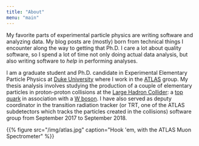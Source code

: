 ```yaml
---
title: "About"
menu: "main"
---
```


My favorite parts of experimental particle physics are writing
software and analyzing data. My blog posts are (mostly) born from
technical things I encounter along the way to getting that Ph.D. I
care a lot about quality software, so I spend a lot of time not only
doing actual data analysis, but also writing software to _help_ in
performing analyses.

I am a graduate student and Ph.D. candidate in Experimental Elementary
Particle Physics at [Duke University](https://www.duke.edu/) where I
work in the [ATLAS](http://atlas.cern/) group. My thesis analysis
involves studying the production of a couple of elementary particles
in proton-proton collisions at the [Large Hadron
Collider](https://en.wikipedia.org/wiki/Large_Hadron_Collider): a [top
quark](https://en.wikipedia.org/wiki/Top_quark) in association with a
[W boson](https://en.wikipedia.org/wiki/W_and_Z_bosons). I have also
served as deputy coordinator in the transition radiation tracker (or
TRT, one of the ATLAS subdetectors which tracks the particles created
in the collisions) software group from September 2017 to September
2018.

{{% figure src="/img/atlas.jpg" caption="Hook 'em, with the ATLAS Muon Spectrometer" %}}
